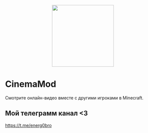 <p align="center">
  <img src="https://user-images.githubusercontent.com/30220598/173697364-2bc49792-ad64-488a-99bf-9c28d7e91b6e.png" width="200px">
</p>

# CinemaMod
Смотрите онлайн-видео вместе с другими игроками в Minecraft.

## Мой телеграмм канал <3
https://t.me/energ0bro
